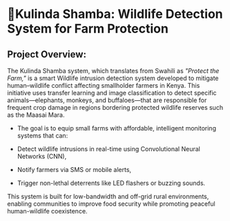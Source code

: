 # **🌱Kulinda Shamba: Wildlife Detection System for Farm Protection**

## **Project Overview:**

The Kulinda Shamba system, which translates from Swahili as *"Protect the Farm,"* is a smart Wildlife intrusion detection system developed to mitigate human–wildlife conflict affecting smallholder farmers in Kenya. 
This initiative uses transfer learning and image classification to detect specific animals—elephants, monkeys, and buffaloes—that are responsible for frequent crop damage in regions bordering protected wildlife reserves such as the Maasai Mara.

- The goal is to equip small farms with affordable, intelligent monitoring systems that can:

- Detect wildlife intrusions in real-time using Convolutional Neural Networks (CNN),

- Notify farmers via SMS or mobile alerts,

- Trigger non-lethal deterrents like LED flashers or buzzing sounds.

This system is built for low-bandwidth and off-grid rural environments, enabling communities to improve food security while promoting peaceful human-wildlife coexistence.